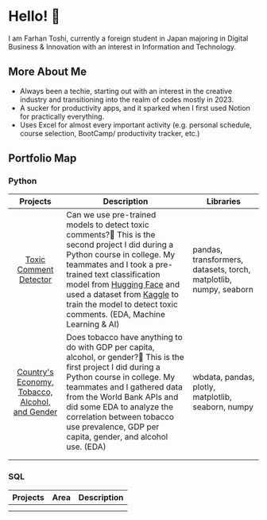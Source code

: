 # Hello! 👋

I am Farhan Toshi, currently a foreign student in Japan majoring in Digital Business & Innovation with an interest in Information and Technology.

## More About Me
- Always been a techie, starting out with an interest in the creative industry and transitioning into the realm of codes mostly in 2023.
- A sucker for productivity apps, and it sparked when I first used Notion for practically everything.
- Uses Excel for almost every important activity (e.g. personal schedule, course selection, BootCamp/ productivity tracker, etc.)

## Portfolio Map
### Python
| Projects | Description | Libraries |
| :------: | ----------- | --------- |
| [Toxic Comment Detector](https://github.com/farhantoshi/toxic_comment_group2) | Can we use pre-trained models to detect toxic comments?🔞 This is the second project I did during a Python course in college. My teammates and I took a pre-trained text classification model from [Hugging Face](https://huggingface.co/martin-ha/toxic-comment-model) and used a dataset from [Kaggle](https://www.kaggle.com/datasets/reihanenamdari/youtube-toxicity-data) to train the model to detect toxic comments. (EDA, Machine Learning & AI) | pandas, transformers, datasets, torch, matplotlib, numpy, seaborn |
| [Country's Economy, Tobacco, Alcohol, and Gender](https://github.com/farhantoshi/F23-Python-Presentation) | Does tobacco have anything to do with GDP per capita, alcohol, or gender?🚬 This is the first project I did during a Python course in college. My teammates and I gathered data from the World Bank APIs and did some EDA to analyze the correlation between tobacco use prevalence, GDP per capita, gender, and alcohol use. (EDA) | wbdata, pandas, plotly, matplotlib, seaborn, numpy |
|   |   |
|   |   |

### SQL
| Projects | Area | Description |
| :------: | ---- | ----------- |
| | |
| | |
